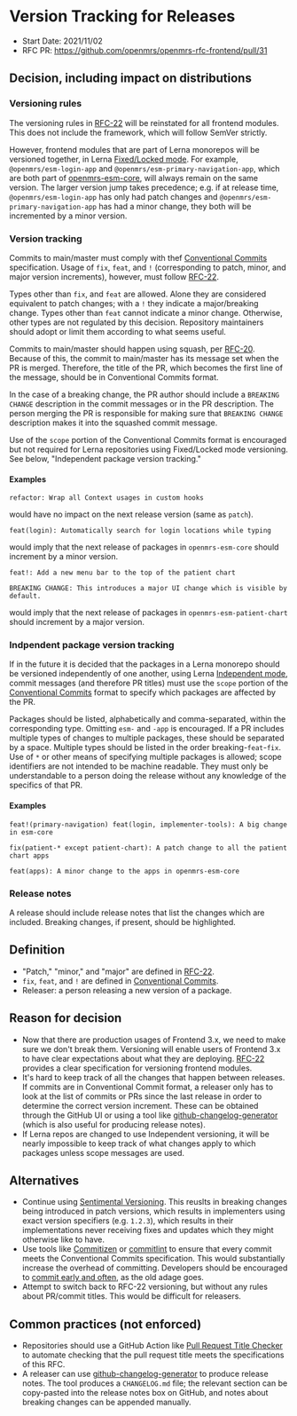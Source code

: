 # Version Tracking for Releases 
- Start Date: 2021/11/02
- RFC PR: https://github.com/openmrs/openmrs-rfc-frontend/pull/31

## Decision, including impact on distributions

### Versioning rules

The versioning rules in [RFC-22](https://github.com/openmrs/openmrs-rfc-frontend/blob/master/text/0022-versions.md)
will be reinstated for all frontend modules.
This does not include the framework, which will follow SemVer strictly.

However, frontend modules that are part of Lerna monorepos will be versioned
together, in Lerna [Fixed/Locked mode](https://github.com/lerna/lerna#fixedlocked-mode-default).
For example, `@openmrs/esm-login-app` and `@openmrs/esm-primary-navigation-app`,
which are both part of [openmrs-esm-core](https://github.com/openmrs/openmrs-esm-core),
will always remain on the same version. The larger version jump takes precedence;
e.g. if at release time, `@openmrs/esm-login-app` has only had patch changes and
`@openmrs/esm-primary-navigation-app` has had a minor change, they both will be
incremented by a minor version.

### Version tracking

Commits to main/master must comply with thef
[Conventional Commits](https://www.conventionalcommits.org/en/v1.0.0/)
specification. Usage of `fix`, `feat`, and `!`
(corresponding to patch, minor, and major version increments), however, must follow
[RFC-22](https://github.com/openmrs/openmrs-rfc-frontend/blob/master/text/0022-versions.md).

Types other than `fix`, and `feat` are allowed. Alone they are considered equivalent
to patch changes; with a `!` they indicate a major/breaking change. Types other than
`feat` cannot indicate a minor change.
Otherwise, other types are
not regulated by this decision. Repository maintainers should adopt or limit
them according to what seems useful.

Commits to main/master should happen using squash, per
[RFC-20](https://github.com/openmrs/openmrs-rfc-frontend/blob/master/text/0020-contributing-guidelines.md).
Because of this, the commit to main/master has its message set when the PR is merged.
Therefore, the title of the PR, which becomes the first line of the message, should
be in Conventional Commits format.

In the case of a breaking change, the PR author should include a
`BREAKING CHANGE` description in the commit messages or in the PR description.
The person merging the PR is responsible for making sure that `BREAKING CHANGE`
description makes it into the squashed commit message.

Use of the `scope` portion of the Conventional Commits format is encouraged but
not required for Lerna repositories using Fixed/Locked mode versioning. See
below, "Independent package version tracking."

#### Examples

```
refactor: Wrap all Context usages in custom hooks
```

would have no impact on the next release version (same as `patch`).

```
feat(login): Automatically search for login locations while typing
```

would imply that the next release of packages in `openmrs-esm-core` should increment
by a minor version.

```
feat!: Add a new menu bar to the top of the patient chart

BREAKING CHANGE: This introduces a major UI change which is visible by default.
```

would imply that the next release of packages in `openmrs-esm-patient-chart`
should increment by a major version.

### Indpendent package version tracking

If in the future it is decided that the packages in a Lerna monorepo should be
versioned independently of one another, using Lerna
[Independent mode](https://github.com/lerna/lerna#independent-mode), commit messages
(and therefore PR titles) must use the `scope` portion of the
[Conventional Commits](https://www.conventionalcommits.org/en/v1.0.0/) format to
specify which packages are affected by the PR.

Packages should be listed, alphabetically and comma-separated,
within the corresponding type. Omitting `esm-` and `-app` is encouraged.
If a PR includes multiple types of changes
to multiple packages, these should be separated by a space. Multiple types
should be listed in the order breaking-`feat`-`fix`. Use of `*` or other
means of specifying multiple packages is allowed; scope identifiers are not
intended to be machine readable. They must only be understandable to a
person doing the release without any knowledge of the specifics of that PR.

#### Examples
```
feat!(primary-navigation) feat(login, implementer-tools): A big change in esm-core
```

```
fix(patient-* except patient-chart): A patch change to all the patient chart apps
```

```
feat(apps): A minor change to the apps in openmrs-esm-core
```

### Release notes

A release should include release notes that list the changes which are
included. Breaking changes, if present, should be highlighted.

## Definition
- "Patch," "minor," and "major" are defined in [RFC-22](https://github.com/openmrs/openmrs-rfc-frontend/blob/master/text/0022-versions.md).
- `fix`, `feat`, and `!` are defined in [Conventional Commits](https://www.conventionalcommits.org/en/v1.0.0/).
- Releaser: a person releasing a new version of a package.

## Reason for decision
- Now that there are production usages of Frontend 3.x, we need to make sure
we don't break them. Versioning will enable users of Frontend 3.x to have
clear expectations about what they are deploying.
[RFC-22](https://github.com/openmrs/openmrs-rfc-frontend/blob/master/text/0022-versions.md)
provides a clear specification for versioning frontend modules.
- It's hard to keep track of all the changes that happen between releases.
If commits are in Conventional Commit format, a releaser
only has to look at the list of commits or PRs since the last release
in order to determine the correct version increment. These can be
obtained through the GitHub UI or using a tool like
[github-changelog-generator](https://github.com/github-changelog-generator/github-changelog-generator) (which is also useful for producing release
notes).
- If Lerna repos are changed to use Independent versioning, it will be
nearly impossible to keep track of what changes apply to which packages 
unless scope messages are used.

## Alternatives
- Continue using [Sentimental Versioning](http://sentimentalversioning.org/).
This reuslts in breaking changes being introduced in patch versions, which
results in implementers using exact version specifiers (e.g. `1.2.3`), which
results in their implementations never receiving fixes and updates which they
might otherwise like to have.
- Use tools like [Commitizen](https://commitizen-tools.github.io/commitizen/)
or [commitlint](https://github.com/conventional-changelog/commitlint) to
ensure that every commit meets the Conventional Commits specification. This
would substantially increase the overhead of committing. Developers should
be encouraged to
[commit early and often](https://sethrobertson.github.io/GitBestPractices/#commit), as the old adage goes.
- Attempt to switch back to RFC-22 versioning, but without any rules about 
PR/commit titles. This would be difficult for releasers.

## Common practices (not enforced)
- Repositories should use a GitHub Action like 
[Pull Request Title Checker](https://github.com/marketplace/actions/pr-title-checker) to automate checking that the pull request title
meets the specifications of this RFC.
- A releaser can use
[github-changelog-generator](https://github.com/github-changelog-generator/github-changelog-generator) to produce release notes. The tool produces
a `CHANGELOG.md` file; the relevant section can be copy-pasted into the
release notes box on GitHub, and notes about breaking changes can be
appended manually.
